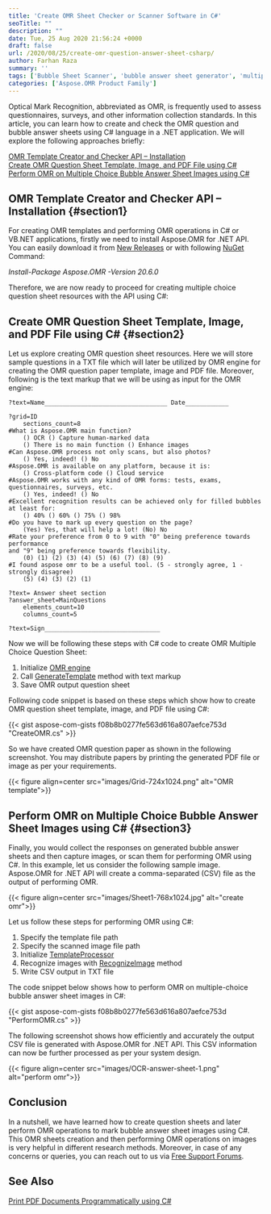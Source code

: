 ```yaml
---
title: 'Create OMR Sheet Checker or Scanner Software in C#'
seoTitle: ""
description: ""
date: Tue, 25 Aug 2020 21:56:24 +0000
draft: false
url: /2020/08/25/create-omr-question-answer-sheet-csharp/
author: Farhan Raza
summary: ''
tags: ['Bubble Sheet Scanner', 'bubble answer sheet generator', 'multiple choice answer sheets', 'omr c#', 'omr sheet checker', 'omr sheet scanner software']
categories: ['Aspose.OMR Product Family']
---
```


Optical Mark Recognition, abbreviated as OMR, is frequently used to assess questionnaires, surveys, and other information collection standards. In this article, you can learn how to create and check the OMR question and bubble answer sheets using C# language in a .NET application. We will explore the following approaches briefly:

[OMR Template Creator and Checker API – Installation][1]  
[Create OMR Question Sheet Template, Image, and PDF File using C#][2]  
[Perform OMR on Multiple Choice Bubble Answer Sheet Images using C#][3]

## OMR Template Creator and Checker API – Installation {#section1}

For creating OMR templates and performing OMR operations in C# or VB.NET applications, firstly we need to install Aspose.OMR for .NET API. You can easily download it from [New Releases][4] or with following [NuGet][5] Command:

_Install-Package Aspose.OMR -Version 20.6.0_

Therefore, we are now ready to proceed for creating multiple choice question sheet resources with the API using C#:

## Create OMR Question Sheet Template, Image, and PDF File using C# {#section2}

Let us explore creating OMR question sheet resources. Here we will store sample questions in a TXT file which will later be utilized by OMR engine for creating the OMR question paper template, image and PDF file. Moreover, following is the text markup that we will be using as input for the OMR engine:

```
?text=Name__________________________________ Date____________

?grid=ID
	sections_count=8
#What is Aspose.OMR main function?
	() OCR () Capture human-marked data
	() There is no main function () Enhance images
#Can Aspose.OMR process not only scans, but also photos?
	() Yes, indeed! () No
#Aspose.OMR is available on any platform, because it is:
	() Cross-platform code () Cloud service
#Aspose.OMR works with any kind of OMR forms: tests, exams, questionnaires, surveys, etc.
	() Yes, indeed! () No
#Excellent recognition results can be achieved only for filled bubbles at least for:
	() 40% () 60% () 75% () 98%
#Do you have to mark up every question on the page?
	(Yes) Yes, that will help a lot! (No) No
#Rate your preference from 0 to 9 with "0" being preference towards performance
and "9" being preference towards flexibility.
	(0) (1) (2) (3) (4) (5) (6) (7) (8) (9)
#I found aspose omr to be a useful tool. (5 - strongly agree, 1 - strongly disagree)
	(5) (4) (3) (2) (1)

?text= Answer sheet section
?answer_sheet=MainQuestions
	elements_count=10
	columns_count=5

?text=Sign________________________________
```

Now we will be following these steps with C# code to create OMR Multiple Choice Question Sheet:

1.  Initialize [OMR engine][6]
2.  Call [GenerateTemplate][7] method with text markup
3.  Save OMR output question sheet

Following code snippet is based on these steps which show how to create OMR question sheet template, image, and PDF file using C#:

{{< gist aspose-com-gists f08b8b0277fe563d616a807aefce753d "CreateOMR.cs" >}}

So we have created OMR question paper as shown in the following screenshot. You may distribute papers by printing the generated PDF file or image as per your requirements.



{{< figure align=center src="images/Grid-724x1024.png" alt="OMR template">}}


## Perform OMR on Multiple Choice Bubble Answer Sheet Images using C# {#section3}

Finally, you would collect the responses on generated bubble answer sheets and then capture images, or scan them for performing OMR using C#. In this example, let us consider the following sample image. Aspose.OMR for .NET API will create a comma-separated (CSV) file as the output of performing OMR.



{{< figure align=center src="images/Sheet1-768x1024.jpg" alt="create omr">}}


Let us follow these steps for performing OMR using C#:

1.  Specify the template file path
2.  Specify the scanned image file path
3.  Initialize [TemplateProcessor][8]
4.  Recognize images with [RecognizeImage][9] method
5.  Write CSV output in TXT file

The code snippet below shows how to perform OMR on multiple-choice bubble answer sheet images in C#:

{{< gist aspose-com-gists f08b8b0277fe563d616a807aefce753d "PerformOMR.cs" >}}

The following screenshot shows how efficiently and accurately the output CSV file is generated with Aspose.OMR for .NET API. This CSV information can now be further processed as per your system design.



{{< figure align=center src="images/OCR-answer-sheet-1.png" alt="perform omr">}}


## Conclusion

In a nutshell, we have learned how to create question sheets and later perform OMR operations to mark bubble answer sheet images using C#. This OMR sheets creation and then performing OMR operations on images is very helpful in different research methods. Moreover, in case of any concerns or queries, you can reach out to us via [Free Support Forums][10].

## See Also

[Print PDF Documents Programmatically using C#][11]




[1]: #section1
[2]: #section2
[3]: #section3
[4]: https://downloads.aspose.com/omr/net
[5]: https://www.nuget.org/packages/Aspose.OMR
[6]: https://apireference.aspose.com/omr/net/aspose.omr.api/omrengine
[7]: https://apireference.aspose.com/omr/net/aspose.omr.api/omrengine/methods/generatetemplate
[8]: https://apireference.aspose.com/omr/net/aspose.omr.api/templateprocessor
[9]: https://apireference.aspose.com/ocr/net/aspose.ocr/asposeocr/methods/recognizeimage/index
[10]: https://forum.aspose.com/c/omr
[11]: https://blog.aspose.com/2020/07/09/print-pdf-csharp/





